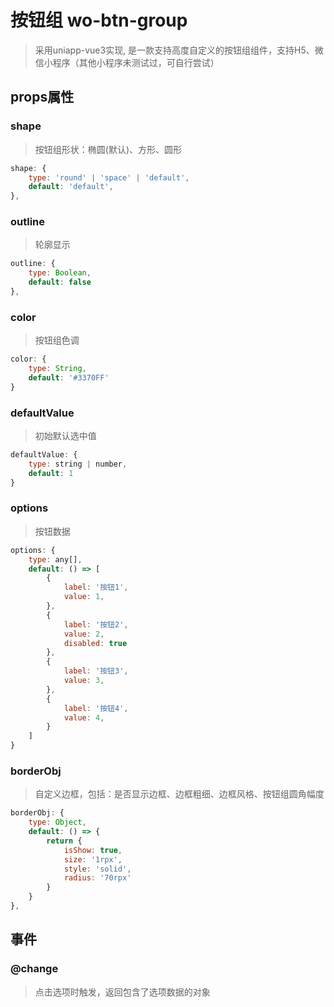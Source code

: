 # 按钮组 wo-btn-group

> 采用uniapp-vue3实现, 是一款支持高度自定义的按钮组组件，支持H5、微信小程序（其他小程序未测试过，可自行尝试）

## props属性

### shape

> 按钮组形状：椭圆(默认)、方形、圆形

~~~js
shape: {
    type: 'round' | 'space' | 'default',
    default: 'default',
},
~~~

### outline

> 轮廓显示

~~~js
outline: {
    type: Boolean,
    default: false
},
~~~

### color

> 按钮组色调

~~~js
color: {
    type: String,
    default: '#3370FF'
}
~~~

### defaultValue

> 初始默认选中值

~~~js
defaultValue: {
    type: string | number,
    default: 1
}
~~~

### options

> 按钮数据

~~~js
options: {
    type: any[],
    default: () => [
        {
            label: '按钮1',
            value: 1,
        },
        {
            label: '按钮2',
            value: 2,
            disabled: true
        },
        {
            label: '按钮3',
            value: 3,
        },
        {
            label: '按钮4',
            value: 4,
        }
    ]
}
~~~

### borderObj

> 自定义边框，包括：是否显示边框、边框粗细、边框风格、按钮组圆角幅度

~~~js
borderObj: {
    type: Object,
    default: () => {
        return {
            isShow: true,
            size: '1rpx',
            style: 'solid',
            radius: '70rpx'
        }
    }
},
~~~

## 事件

### @change

> 点击选项时触发，返回包含了选项数据的对象

